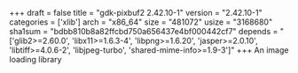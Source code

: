 +++
draft = false
title = "gdk-pixbuf2 2.42.10-1"
version = "2.42.10-1"
categories = ['xlib']
arch = "x86_64"
size = "481072"
usize = "3168680"
sha1sum = "bdbb810b8a82ffcbd750a656437e4bf000442cf7"
depends = "['glib2>=2.60.0', 'libx11>=1.6.3-4', 'libpng>=1.6.20', 'jasper>=2.0.10', 'libtiff>=4.0.6-2', 'libjpeg-turbo', 'shared-mime-info>=1.9-3']"
+++
An image loading library